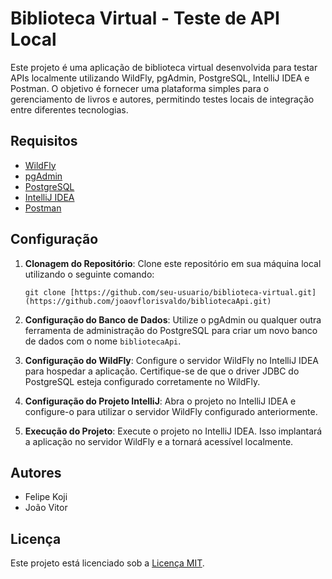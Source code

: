 # Biblioteca Virtual - Teste de API Local

Este projeto é uma aplicação de biblioteca virtual desenvolvida para testar APIs localmente utilizando WildFly, pgAdmin, PostgreSQL, IntelliJ IDEA e Postman. O objetivo é fornecer uma plataforma simples para o gerenciamento de livros e autores, permitindo testes locais de integração entre diferentes tecnologias.

## Requisitos

- [WildFly](https://wildfly.org/)
- [pgAdmin](https://www.pgadmin.org/)
- [PostgreSQL](https://www.postgresql.org/)
- [IntelliJ IDEA](https://www.jetbrains.com/idea/)
- [Postman](https://www.postman.com/)

## Configuração

1. **Clonagem do Repositório**: Clone este repositório em sua máquina local utilizando o seguinte comando:

   ```
   git clone [https://github.com/seu-usuario/biblioteca-virtual.git](https://github.com/joaovflorisvaldo/bibliotecaApi.git)
   ```

2. **Configuração do Banco de Dados**: Utilize o pgAdmin ou qualquer outra ferramenta de administração do PostgreSQL para criar um novo banco de dados com o nome `bibliotecaApi`.

3. **Configuração do WildFly**: Configure o servidor WildFly no IntelliJ IDEA para hospedar a aplicação. Certifique-se de que o driver JDBC do PostgreSQL esteja configurado corretamente no WildFly.

4. **Configuração do Projeto IntelliJ**: Abra o projeto no IntelliJ IDEA e configure-o para utilizar o servidor WildFly configurado anteriormente.

5. **Execução do Projeto**: Execute o projeto no IntelliJ IDEA. Isso implantará a aplicação no servidor WildFly e a tornará acessível localmente.

## Autores

- Felipe Koji
- João Vitor

## Licença

Este projeto está licenciado sob a [Licença MIT](LICENSE).
